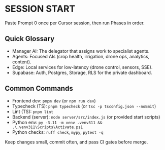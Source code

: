 # SESSION START

Paste Prompt 0 once per Cursor session, then run Phases in order.

## Quick Glossary
- Manager AI: The delegator that assigns work to specialist agents.
- Agents: Focused AIs (crop health, irrigation, drone ops, analytics, content).
- Edge: Local services for low-latency (drone control, sensors, SSE).
- Supabase: Auth, Postgres, Storage, RLS for the private dashboard.

## Common Commands
- Frontend dev: `pnpm dev` (or `npm run dev`)
- Typecheck (TS): `pnpm typecheck` (or `tsc -p tsconfig.json --noEmit`)
- Lint (TS): `pnpm lint`
- Backend (server): `node server/src/index.js` (or provided start scripts)
- Python env: `py -3.11 -m venv .venv311 && .\.venv311\Scripts\Activate.ps1`
- Python checks: `ruff check`, `mypy`, `pytest -q`

Keep changes small, commit often, and pass CI gates before merge.
